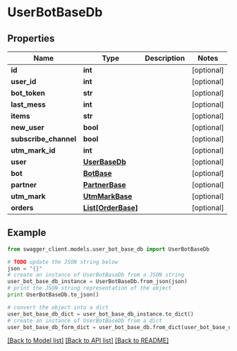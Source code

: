 # UserBotBaseDb


## Properties
Name | Type | Description | Notes
------------ | ------------- | ------------- | -------------
**id** | **int** |  | [optional] 
**user_id** | **int** |  | [optional] 
**bot_token** | **str** |  | [optional] 
**last_mess** | **int** |  | [optional] 
**items** | **str** |  | [optional] 
**new_user** | **bool** |  | [optional] 
**subscribe_channel** | **bool** |  | [optional] 
**utm_mark_id** | **int** |  | [optional] 
**user** | [**UserBaseDb**](UserBaseDb.md) |  | [optional] 
**bot** | [**BotBase**](BotBase.md) |  | [optional] 
**partner** | [**PartnerBase**](PartnerBase.md) |  | [optional] 
**utm_mark** | [**UtmMarkBase**](UtmMarkBase.md) |  | [optional] 
**orders** | [**List[OrderBase]**](OrderBase.md) |  | [optional] 

## Example

```python
from swagger_client.models.user_bot_base_db import UserBotBaseDb

# TODO update the JSON string below
json = "{}"
# create an instance of UserBotBaseDb from a JSON string
user_bot_base_db_instance = UserBotBaseDb.from_json(json)
# print the JSON string representation of the object
print UserBotBaseDb.to_json()

# convert the object into a dict
user_bot_base_db_dict = user_bot_base_db_instance.to_dict()
# create an instance of UserBotBaseDb from a dict
user_bot_base_db_form_dict = user_bot_base_db.from_dict(user_bot_base_db_dict)
```
[[Back to Model list]](../README.md#documentation-for-models) [[Back to API list]](../README.md#documentation-for-api-endpoints) [[Back to README]](../README.md)

